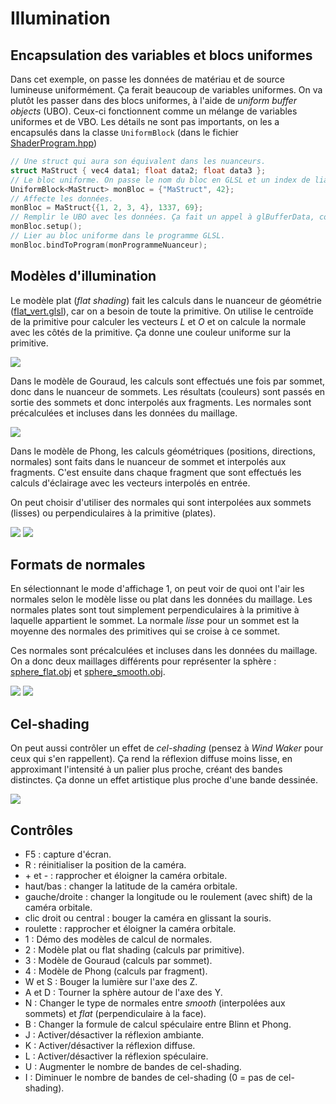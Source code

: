 # Illumination

## Encapsulation des variables et blocs uniformes

Dans cet exemple, on passe les données de matériau et de source lumineuse uniformément. Ça ferait beaucoup de variables uniformes. On va plutôt les passer dans des blocs uniformes, à l'aide de *uniform buffer objects* (UBO). Ceux-ci fonctionnent comme un mélange de variables uniformes et de VBO. Les détails ne sont pas importants, on les a encapsulés dans la classe `UniformBlock` (dans le fichier [ShaderProgram.hpp](../inf2705/ShaderProgram.hpp))

```c++
// Une struct qui aura son équivalent dans les nuanceurs.
struct MaStruct { vec4 data1; float data2; float data3 };
// Le bloc uniforme. On passe le nom du bloc en GLSL et un index de liaison qu'on choisit.
UniformBlock<MaStruct> monBloc = {"MaStruct", 42};
// Affecte les données.
monBloc = MaStruct{{1, 2, 3, 4}, 1337, 69};
// Remplir le UBO avec les données. Ça fait un appel à glBufferData, comme avec les VBO.
monBloc.setup();
// Lier au bloc uniforme dans le programme GLSL.
monBloc.bindToProgram(monProgrammeNuanceur);
```

## Modèles d'illumination

Le modèle plat (*flat shading*) fait les calculs dans le nuanceur de géométrie ([flat_vert.glsl](flat_vert.glsl)), car on a besoin de toute la primitive. On utilise le centroïde de la primitive pour calculer les vecteurs *L* et *O* et on calcule la normale avec les côtés de la primitive. Ça donne une couleur uniforme sur la primitive.

<img src="doc/flat.png"/>

 Dans le modèle de Gouraud, les calculs sont effectués une fois par sommet, donc dans le nuanceur de sommets. Les résultats (couleurs) sont passés en sortie des sommets et donc interpolés aux fragments. Les normales sont précalculées et incluses dans les données du maillage.

<img src="doc/gouraud.png"/>

Dans le modèle de Phong, les calculs géométriques (positions, directions, normales) sont faits dans le nuanceur de sommet et interpolés aux fragments. C'est ensuite dans chaque fragment que sont effectués les calculs d'éclairage avec les vecteurs interpolés en entrée.

On peut choisir d'utiliser des normales qui sont interpolées aux sommets (lisses) ou perpendiculaires à la primitive (plates).

<img src="doc/phong_flat.png"/>
<img src="doc/phong_smooth.png"/>

## Formats de normales

En sélectionnant le mode d'affichage 1, on peut voir de quoi ont l'air les normales selon le modèle lisse ou plat dans les données du maillage. Les normales plates sont tout simplement perpendiculaires à la primitive à laquelle appartient le sommet. La normale *lisse* pour un sommet est la moyenne des normales des primitives qui se croise à ce sommet.

Ces normales sont précalculées et incluses dans les données du maillage. On a donc deux maillages différents pour représenter la sphère : [sphere_flat.obj](sphere_flat.obj) et [sphere_smooth.obj](sphere_smooth.obj).

<img src="doc/normals_flat.png"/>
<img src="doc/normals_smooth.png"/>

## Cel-shading

On peut aussi contrôler un effet de *cel-shading* (pensez à *Wind Waker* pour ceux qui s'en rappellent). Ça rend la réflexion diffuse moins lisse, en approximant l'intensité à un palier plus proche, créant des bandes distinctes. Ça donne un effet artistique plus proche d'une bande dessinée.

<img src="doc/cel_shading.png"/>

## Contrôles

* F5 : capture d'écran.
* R : réinitialiser la position de la caméra.
* \+ et - : rapprocher et éloigner la caméra orbitale.
* haut/bas : changer la latitude de la caméra orbitale.
* gauche/droite : changer la longitude ou le roulement (avec shift) de la caméra orbitale.
* clic droit ou central : bouger la caméra en glissant la souris.
* roulette : rapprocher et éloigner la caméra orbitale.
* 1 : Démo des modèles de calcul de normales.
* 2 : Modèle plat ou flat shading (calculs par primitive).
* 3 : Modèle de Gouraud (calculs par sommet).
* 4 : Modèle de Phong (calculs par fragment).
* W et S : Bouger la lumière sur l'axe des Z.
* A et D : Tourner la sphère autour de l'axe des Y.
* N : Changer le type de normales entre *smooth* (interpolées aux sommets) et *flat* (perpendiculaire à la face).
* B : Changer la formule de calcul spéculaire entre Blinn et Phong.
* J : Activer/désactiver la réflexion ambiante.
* K : Activer/désactiver la réflexion diffuse.
* L : Activer/désactiver la réflexion spéculaire.
* U : Augmenter le nombre de bandes de cel-shading.
* I : Diminuer le nombre de bandes de cel-shading (0 = pas de cel-shading).
